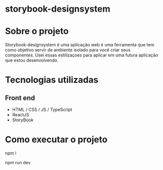 # storybook-designsystem

# Sobre o projeto

Storybook-designsystem é uma aplicação web é uma ferramenta que tem como objetivo servir de ambiente isolado para você criar seus componentes.
Usei essas estilizaçoes para aplicar em uma futura aplicação que estou desenvolvendo.

# Tecnologias utilizadas

## Front end
- HTML / CSS / JS / TypeScript
- ReactJS
- StoryBook

# Como executar o projeto

npm i

npm run dev
